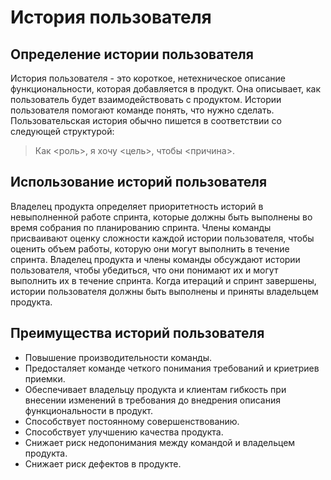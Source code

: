 # История пользователя

## Определение истории пользователя

История пользователя - это короткое, нетехническое описание функциональности, которая добавляется в продукт. Она описывает, как пользователь будет взаимодействовать с продуктом. Истории пользователя помогают команде понять, что нужно сделать. Пользовательская история обычно пишется в соответствии со следующей структурой:

> Как <роль>, я хочу <цель>, чтобы <причина>.

## Использование историй пользователя

Владелец продукта определяет приоритетность историй в невыполненной работе спринта, которые должны быть выполнены во время собрания по планированию спринта. Члены команды присваивают оценку сложности каждой истории пользователя, чтобы оценить объем работы, которую они могут выполнить в течение спринта. Владелец продукта и члены команды обсуждают истории пользователя, чтобы убедиться, что они понимают их и могут выполнить их в течение спринта. Когда итераций и спринт завершены, истории пользователя должны быть выполнены и приняты владельцем продукта.

## Преимущества историй пользователя

* Повышение производительности команды.
* Предосталяет команде четкого понимания требований и криетриев приемки.
* Обеспечивает владельцу продукта и клиентам гибкость при внесении изменений в требования до внедрения описания функциональности в продукт.
* Способствует постоянному совершенствованию.
* Способствует улучшению качества продукта.
* Снижает риск недопонимания между командой и владельцем продукта.
* Снижает риск дефектов в продукте.